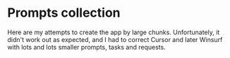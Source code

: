 # Prompts collection

Here are my attempts to create the app by large chunks. Unfortunately, it
didn't work out as expected, and I had to correct Cursor and later Winsurf
with lots and lots smaller prompts, tasks and requests.
